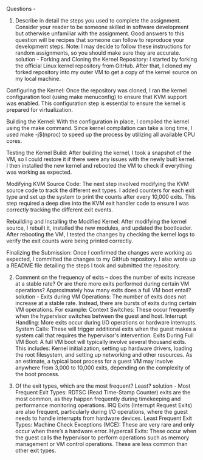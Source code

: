 
Questions - 

1. Describe in detail the steps you used to complete the assignment. Consider your reader to be someone skilled in software development but otherwise unfamiliar with the assignment. Good answers to this question will be recipes that someone can follow to reproduce your development steps. Note: I may decide to follow these instructions for random assignments, so you should make sure they are accurate.
solution - 
Forking and Cloning the Kernel Repository: I started by forking the official Linux kernel repository from GitHub. After that, I cloned my forked repository into my outer VM to get a copy of the kernel source on my local machine.

Configuring the Kernel: Once the repository was cloned, I ran the kernel configuration tool (using make menuconfig) to ensure that KVM support was enabled. This configuration step is essential to ensure the kernel is prepared for virtualization.

Building the Kernel: With the configuration in place, I compiled the kernel using the make command. Since kernel compilation can take a long time, I used make -j$(nproc) to speed up the process by utilizing all available CPU cores.

Testing the Kernel Build: After building the kernel, I took a snapshot of the VM, so I could restore it if there were any issues with the newly built kernel. I then installed the new kernel and rebooted the VM to check if everything was working as expected.

Modifying KVM Source Code: The next step involved modifying the KVM source code to track the different exit types. I added counters for each exit type and set up the system to print the counts after every 10,000 exits. This step required a deep dive into the KVM exit handler code to ensure I was correctly tracking the different exit events.

Rebuilding and Installing the Modified Kernel: After modifying the kernel source, I rebuilt it, installed the new modules, and updated the bootloader. After rebooting the VM, I tested the changes by checking the kernel logs to verify the exit counts were being printed correctly.

Finalizing the Submission: Once I confirmed the changes were working as expected, I committed the changes to my GitHub repository. I also wrote up a README file detailing the steps I took and submitted the repository.

2. Comment on the frequency of exits – does the number of exits increase at a stable rate? Or are there
more exits performed during certain VM operations? Approximately how many exits does a full VM
boot entail?
solution - 
Exits during VM Operations: The number of exits does not increase at a stable rate. Instead, there are bursts of exits during certain VM operations. For example:
Context Switches: These occur frequently when the hypervisor switches between the guest and host.
Interrupt Handling: More exits occur during I/O operations or hardware interrupts.
System Calls: These will trigger additional exits when the guest makes a system call that requires the hypervisor's intervention.
Exits During Full VM Boot: A full VM boot will typically involve several thousand exits. This includes:
Kernel initialization, setting up hardware drivers, loading the root filesystem, and setting up networking and other resources.
As an estimate, a typical boot process for a guest VM may involve anywhere from 3,000 to 10,000 exits, depending on the complexity of the boot process.


3. Of the exit types, which are the most frequent? Least?
solution - 
Most Frequent Exit Types:
RDTSC (Read Time-Stamp Counter) exits are the most common, as they happen frequently during timekeeping and performance monitoring operations.
IRQ Exits (Interrupt Request Exits) are also frequent, particularly during I/O operations, where the guest needs to handle interrupts from hardware devices.
Least Frequent Exit Types:
Machine Check Exceptions (MCE): These are very rare and only occur when there’s a hardware error.
Hypercall Exits: These occur when the guest calls the hypervisor to perform operations such as memory management or VM control operations. These are less common than other exit types.

